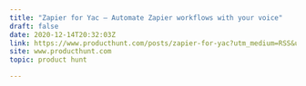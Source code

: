 ```yaml
---
title: "Zapier for Yac — Automate Zapier workflows with your voice"
draft: false
date: 2020-12-14T20:32:03Z
link: https://www.producthunt.com/posts/zapier-for-yac?utm_medium=RSS&utm_source=hune
site: www.producthunt.com
topic: product hunt  

---
```

